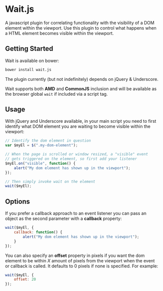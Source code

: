 # Wait.js
A javascript plugin for correlating functionality with the visibility of a DOM element within the viewport. Use this plugin to control what happens when a HTML element becomes visible within the viewport.

## Getting Started

Wait is available on bower:

``` bash
bower install wait.js
```

The plugin currently (but not indefinitely) depends on jQuery & Underscore.

Wait supports both **AMD** and **CommonJS** inclusion and will be available as the browser global ```wait``` if included via a script tag.

## Usage
With jQuery and Underscore available, in your main script you need to first identify what DOM element you are waiting to become visible within the viewport:

``` javascript
// Identify the dom element in question
var $myEl = $(".my-dom-element");

// When the page is scrolled or window resized, a "visible" event
// gets triggered on the element, so first add your listener
$myEl.on("visible", function() {
    alert("My dom element has shown up in the viewport");
});

// Then simply invoke wait on the element
wait($myEl);
```

## Options
If you prefer a callback approach to an event listener you can pass an object as the second parameter with a **callback** property:

``` javascript
wait($myEl, {
    callback: function() {
        alert("My dom element has shown up in the viewport");
    }
});
```

You can also specify an **offset** property in pixels if you want the dom element to be within *X* amount of pixels from the viewport when the event or callback is called. It defaults to 0 pixels if none is specified. For example:

``` javascript
wait($myEl, {
    offset: 20
});
```